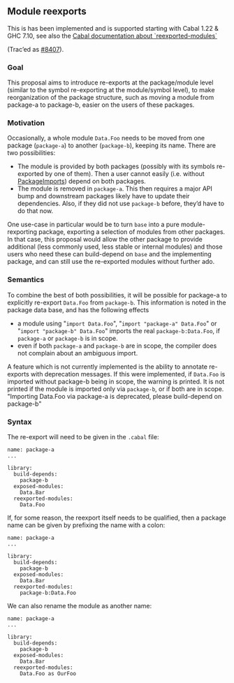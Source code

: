 ## Module reexports


This is has been implemented and is supported starting with Cabal 1.22 & GHC 7.10, see also the [Cabal documentation about \`reexported-modules\`](http://cabal.readthedocs.io/en/latest/developing-packages.html#pkg-field-library-reexported-modules)


(Trac’ed as [\#8407](https://gitlab.haskell.org//ghc/ghc/issues/8407)).

### Goal


This proposal aims to introduce re-exports at the package/module level (similar to the symbol re-exporting at the module/symbol level), to make reorganization of the package structure, such as moving a module from package-a to package-b, easier on the users of these packages.

### Motivation


Occasionally, a whole module `Data.Foo` needs to be moved from one package (`package-a`) to another (`package-b`), keeping its name. There are two possibilities:

- The module is provided by both packages (possibly with its symbols re-exported by one of them). Then a user cannot easily (i.e. without [PackageImports](package-imports)) depend on both packages.
- The module is removed in `package-a`. This then requires a major API bump and downstream packages likely have to update their dependencies. Also, if they did not use `package-b` before, they’d have to do that now.


One use-case in particular would be to turn `base` into a pure module-rexporting package, exporting a selection of modules from other packages. In that case, this proposal would allow the other package to provide additional (less commonly used, less stable or internal modules) and those users who need these can build-depend on `base` and the implementing package, and can still use the re-exported modules without further ado.

### Semantics


To combine the best of both possibilities, it will be possible for package-a to explicitly re-export `Data.Foo` from `package-b`. This information is noted in the package data base, and has the following effects

- a module using "`import Data.Foo`", "`import "package-a" Data.Foo`" or "`import "package-b" Data.Foo`" imports the real `package-b:Data.Foo`, if `package-a` or `package-b` is in scope.
- even if both `package-a` and `package-b` are in scope, the compiler does not complain about an ambiguous import.


A feature which is not currently implemented is the ability to annotate re-exports with deprecation messages.  If this were implemented, if `Data.Foo` is imported without package-b being in scope, the warning is printed. It is not printed if the module is imported only via `package-b`, or if both are in scope. "Importing Data.Foo via package-a is deprecated, please build-depend on package-b"

### Syntax


The re-export will need to be given in the `.cabal` file:

```wiki
name: package-a
...

library:
  build-depends:
    package-b
  exposed-modules:
    Data.Bar
  reexported-modules:
    Data.Foo
```


If, for some reason, the reexport itself needs to be qualified, then a package name can be given by prefixing the name with a colon:

```wiki
name: package-a
...

library:
  build-depends:
    package-b
  exposed-modules:
    Data.Bar
  reexported-modules:
    package-b:Data.Foo
```


We can also rename the module as another name:

```wiki
name: package-a
...

library:
  build-depends:
    package-b
  exposed-modules:
    Data.Bar
  reexported-modules:
    Data.Foo as OurFoo
```